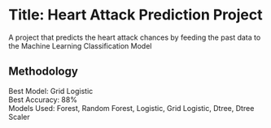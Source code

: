 # Title: Heart Attack Prediction Project
A project that predicts the heart attack chances by feeding the past data to the Machine Learning Classification Model
## Methodology
Best Model: Grid Logistic
<br>
Best Accuracy: 88%
<br>
Models Used: Forest, Random Forest, Logistic, Grid Logistic, Dtree, Dtree Scaler 


